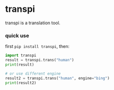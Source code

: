 # transpi

transpi is a translation tool.

### quick use

first `pip install transpi`, then:

```python
import transpi
result = transpi.trans("human")
print(result)

# or use different engine
result2 = transpi.trans("human", engine="bing")
print(result2)
```